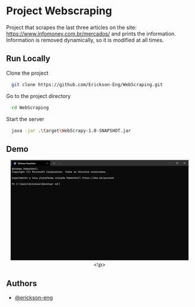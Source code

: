 
# Project Webscraping

Project that scrapes the last three articles on the site: https://www.infomoney.com.br/mercados/ and prints the information.
Information is removed dynamically, so it is modified at all times.



## Run Locally

Clone the project

```bash
  git clone https://github.com/Erickson-Eng/WebScraping.git
```

Go to the project directory

```bash
  cd WebScraping
```

Start the server

```bash
  java -jar .\target\WebScrapy-1.0-SNAPSHOT.jar
```


## Demo

<p align="center">
    <img width="480" height="270" src="src/main/resources/assets/to_readme/giphy.gif">
<\p>

## Authors

- [@erickson-eng](https://github.com/Erickson-Eng)


  